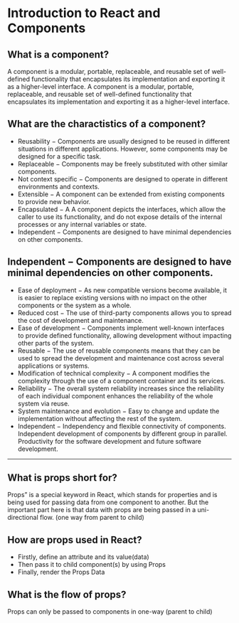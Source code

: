# Introduction to React and Components

## What is a component?
A component is a modular, portable, replaceable, and reusable set of well-defined functionality that encapsulates its implementation and exporting it as a higher-level interface. A component is a modular, portable, replaceable, and reusable set of well-defined functionality that encapsulates its implementation and exporting it as a higher-level interface.

## What are the charactistics of a component?
* Reusability − Components are usually designed to be reused in different situations in different applications. However, some components may be designed for a specific task.
* Replaceable − Components may be freely substituted with other similar components.
* Not context specific − Components are designed to operate in different environments and contexts.
* Extensible − A component can be extended from existing components to provide new behavior.
* Encapsulated − A A component depicts the interfaces, which allow the caller to use its functionality, and do not expose details of the internal processes or any internal variables or state.
* Independent − Components are designed to have minimal dependencies on other components.

## Independent − Components are designed to have minimal dependencies on other components.
* Ease of deployment − As new compatible versions become available, it is easier to replace existing versions with no impact on the other components or the system as a whole.
* Reduced cost − The use of third-party components allows you to spread the cost of development and maintenance.
* Ease of development − Components implement well-known interfaces to provide defined functionality, allowing development without impacting other parts of the system.
* Reusable − The use of reusable components means that they can be used to spread the development and maintenance cost across several applications or systems.
* Modification of technical complexity − A component modifies the complexity through the use of a component container and its services.
* Reliability − The overall system reliability increases since the reliability of each individual component enhances the reliability of the whole system via reuse.
* System maintenance and evolution − Easy to change and update the implementation without affecting the rest of the system.
* Independent − Independency and flexible connectivity of components. Independent development of components by different group in parallel. Productivity for the software development and future software development.

---
## What is props short for?
Props” is a special keyword in React, which stands for properties and is being used for passing data from one component to another. But the important part here is that data with props are being passed in a uni-directional flow. (one way from parent to child)

## How are props used in React? 
* Firstly, define an attribute and its value(data)
* Then pass it to child component(s) by using Props
* Finally, render the Props Data

## What is the flow of props?
Props can only be passed to components in one-way (parent to child)

